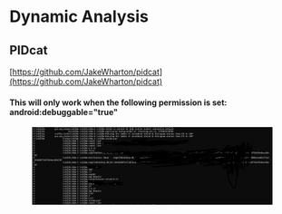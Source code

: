 # Dynamic Analysis

## PIDcat

[https://github.com/JakeWharton/pidcat](https://github.com/JakeWharton/pidcat)

#### This will only work when the following permission is set: android:debuggable="true"

<figure><img src="../.gitbook/assets/image (1) (1).png" alt=""><figcaption></figcaption></figure>






